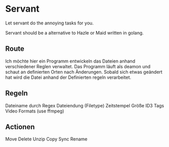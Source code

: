 # Servant
Let servant do the annoying tasks for you.

Servant should be a alternative to Hazle or Maid written in golang.

## Route
Ich möchte hier ein Programm entwickeln das Dateien anhand verschiedener Reglen verwaltet.
Das Programm läuft als deamon und schaut an definierten Orten nach Änderungen.
Sobald sich etwas geändert hat wird die Datei anhand der Definierten regeln verarbeitet.

## Regeln
Dateiname durch Regex
Dateiendung (Filetype)
Zeitstempel
Größe
ID3 Tags
Video Formats (use ffmpeg)

## Actionen
Move
Delete
Unzip
Copy
Sync
Rename
